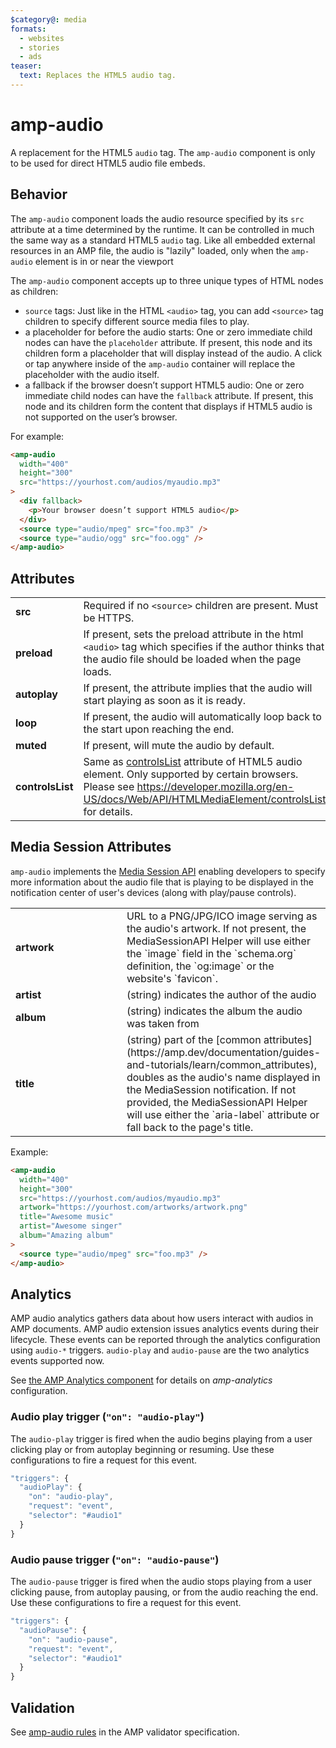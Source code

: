 ```yaml
---
$category@: media
formats:
  - websites
  - stories
  - ads
teaser:
  text: Replaces the HTML5 audio tag.
---
```


<!---
Copyright 2015 The AMP HTML Authors. All Rights Reserved.

Licensed under the Apache License, Version 2.0 (the "License");
you may not use this file except in compliance with the License.
You may obtain a copy of the License at

      http://www.apache.org/licenses/LICENSE-2.0

Unless required by applicable law or agreed to in writing, software
distributed under the License is distributed on an "AS-IS" BASIS,
WITHOUT WARRANTIES OR CONDITIONS OF ANY KIND, either express or implied.
See the License for the specific language governing permissions and
limitations under the License.
-->

# amp-audio

A replacement for the HTML5 <code>audio</code> tag. The <code>amp-audio</code> component is only to be used for direct HTML5 audio file embeds.

## Behavior

The `amp-audio` component loads the audio resource specified by its `src` attribute at a time determined by the runtime. It can be controlled in much the same way as a standard HTML5 `audio` tag.
Like all embedded external resources in an AMP file, the audio is "lazily" loaded, only when the `amp-audio` element is in or near the viewport

The `amp-audio` component accepts up to three unique types of HTML nodes as children:

- `source` tags: Just like in the HTML `<audio>` tag, you can add `<source>` tag children to specify different source media files to play.
- a placeholder for before the audio starts: One or zero immediate child nodes can have the `placeholder` attribute. If present, this node and its children form a placeholder that will display instead of the audio. A click or tap anywhere inside of the `amp-audio` container will replace the placeholder with the audio itself.
- a fallback if the browser doesn’t support HTML5 audio: One or zero immediate child nodes can have the `fallback` attribute. If present, this node and its children form the content that displays if HTML5 audio is not supported on the user’s browser.

For example:

```html
<amp-audio
  width="400"
  height="300"
  src="https://yourhost.com/audios/myaudio.mp3"
>
  <div fallback>
    <p>Your browser doesn’t support HTML5 audio</p>
  </div>
  <source type="audio/mpeg" src="foo.mp3" />
  <source type="audio/ogg" src="foo.ogg" />
</amp-audio>
```

## Attributes

<table>
  <tr>
    <td width="40%"><strong>src</strong></td>
    <td>Required if no <code>&lt;source&gt;</code> children are present. Must be HTTPS.</td>
  </tr>
  <tr>
    <td width="40%"><strong>preload</strong></td>
    <td>If present, sets the preload attribute in the html <code>&lt;audio&gt;</code> tag which specifies if the author thinks that the audio file should be loaded when the page loads.</td>
  </tr>
  <tr>
    <td width="40%"><strong>autoplay</strong></td>
    <td>If present, the attribute implies that the audio will start playing as soon as
it is ready.</td>
  </tr>
  <tr>
    <td width="40%"><strong>loop</strong></td>
    <td>If present, the audio will automatically loop back to the start upon reaching the end.</td>
  </tr>
  <tr>
    <td width="40%"><strong>muted</strong></td>
    <td>If present, will mute the audio by default.</td>
  </tr>
  <tr>
    <td width="40%"><strong>controlsList</strong></td>
    <td>Same as <a href="https://developer.mozilla.org/en-US/docs/Web/API/HTMLMediaElement/controlsList">controlsList</a> attribute of HTML5 audio element. Only supported by certain browsers. Please see <a href="https://developer.mozilla.org/en-US/docs/Web/API/HTMLMediaElement/controlsList">https://developer.mozilla.org/en-US/docs/Web/API/HTMLMediaElement/controlsList</a> for details.</td>
  </tr>
</table>

## Media Session Attributes

`amp-audio` implements the [Media Session API](https://developers.google.com/web/updates/2017/02/media-session) enabling developers to specify more information about the audio file that is playing to be displayed in the notification center of user's devices (along with play/pause controls).

<table>
  <tr>
    <td width="40%"><strong>artwork</strong></td>
    <td>URL to a PNG/JPG/ICO image serving as the audio's artwork. If not present, the MediaSessionAPI Helper will use either the `image` field in the `schema.org` definition, the `og:image` or the website's `favicon`.</td>
  </tr>
  <tr>
    <td width="40%"><strong>artist</strong></td>
    <td>(string) indicates the author of the audio</td>
  </tr>
  <tr>
    <td width="40%"><strong>album</strong></td>
    <td>(string) indicates the album the audio was taken from</td>
  </tr>
  <tr>
    <td width="40%"><strong>title</strong></td>
    <td>(string) part of the [common attributes](https://amp.dev/documentation/guides-and-tutorials/learn/common_attributes), doubles as the audio's name displayed in the MediaSession notification. If not provided, the MediaSessionAPI Helper will use either the `aria-label` attribute or fall back to the page's title.</td>
  </tr>
</table>

Example:

```html
<amp-audio
  width="400"
  height="300"
  src="https://yourhost.com/audios/myaudio.mp3"
  artwork="https://yourhost.com/artworks/artwork.png"
  title="Awesome music"
  artist="Awesome singer"
  album="Amazing album"
>
  <source type="audio/mpeg" src="foo.mp3" />
</amp-audio>
```

## Analytics

AMP audio analytics gathers data about how users interact with audios in AMP documents. AMP audio extension issues analytics events during their lifecycle. These events can be reported through the analytics configuration using `audio-*` triggers. `audio-play` and `audio-pause` are the two analytics events supported now.

See [the AMP Analytics component](../amp-analytics/amp-analytics.md) for details on _amp-analytics_ configuration.

### Audio play trigger (`"on": "audio-play"`)

The `audio-play` trigger is fired when the audio begins playing from a user clicking play or from autoplay beginning or resuming. Use these configurations to fire a request for this event.

```javascript
"triggers": {
  "audioPlay": {
    "on": "audio-play",
    "request": "event",
    "selector": "#audio1"
  }
}
```

### Audio pause trigger (`"on": "audio-pause"`)

The `audio-pause` trigger is fired when the audio stops playing from a user clicking pause, from autoplay pausing, or from the audio reaching the end. Use these configurations to fire a request for this event.

```javascript
"triggers": {
  "audioPause": {
    "on": "audio-pause",
    "request": "event",
    "selector": "#audio1"
  }
}
```

## Validation

See [amp-audio rules](https://github.com/ampproject/amphtml/blob/master/extensions/amp-audio/validator-amp-audio.protoascii) in the AMP validator specification.
